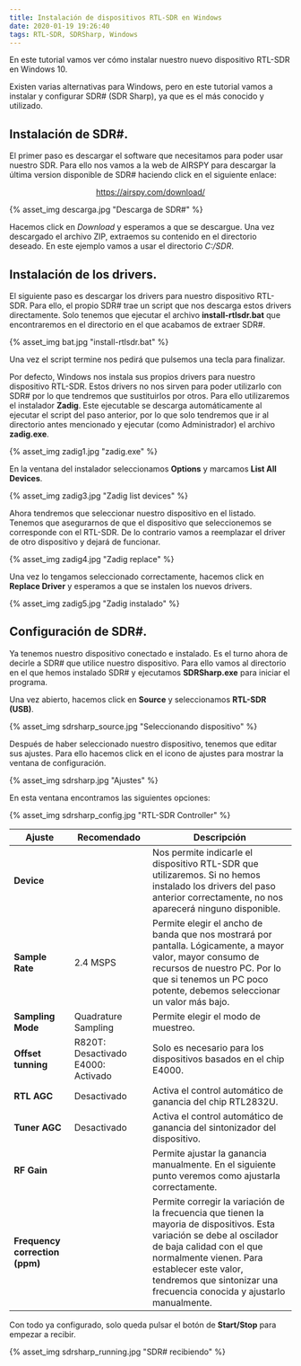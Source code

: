 ```yaml
---
title: Instalación de dispositivos RTL-SDR en Windows
date: 2020-01-19 19:26:40
tags: RTL-SDR, SDRSharp, Windows
---
```


En este tutorial vamos ver cómo instalar nuestro nuevo dispositivo RTL-SDR en Windows 10.

Existen varias alternativas para Windows, pero en este tutorial vamos a instalar y configurar SDR# (SDR Sharp), ya que es el más conocido y utilizado.

## Instalación de SDR#.

El primer paso es descargar el software que necesitamos para poder usar nuestro SDR. Para ello nos vamos a la web de AIRSPY para descargar la última version disponible de SDR# haciendo click en el siguiente enlace:

[<center>https://airspy.com/download/</center>](https://airspy.com/download/)

{% asset_img descarga.jpg "Descarga de SDR#" %}

Hacemos click en _Download_ y esperamos a que se descargue.
Una vez descargado el archivo ZIP, extraemos su contenido en el directorio deseado. En este ejemplo vamos a usar el directorio _C:/SDR_.

## Instalación de los drivers.

El siguiente paso es descargar los drivers para nuestro dispositivo RTL-SDR. Para ello, el propio SDR# trae un script que nos descarga estos drivers directamente. Solo tenemos que ejecutar el archivo **install-rtlsdr.bat** que encontraremos en el directorio en el que acabamos de extraer SDR#.

{% asset_img bat.jpg "install-rtlsdr.bat" %}

Una vez el script termine nos pedirá que pulsemos una tecla para finalizar.

Por defecto, Windows nos instala sus propios drivers para nuestro dispositivo RTL-SDR. Estos drivers no nos sirven para poder utilizarlo con SDR# por lo que tendremos que sustituirlos por otros.
Para ello utilizaremos el instalador **Zadig**. Este ejecutable se descarga automáticamente al ejecutar el script del paso anterior, por lo que solo tendremos que ir al directorio antes mencionado y ejecutar (como Administrador) el archivo **zadig.exe**.

{% asset_img zadig1.jpg "zadig.exe" %}

En la ventana del instalador seleccionamos **Options** y marcamos **List All Devices**.

{% asset_img zadig3.jpg "Zadig list devices" %}

Ahora tendremos que seleccionar nuestro dispositivo en el listado.
Tenemos que asegurarnos de que el dispositivo que seleccionemos se corresponde con el RTL-SDR. De lo contrario vamos a reemplazar el driver de otro dispositivo y dejará de funcionar.

{% asset_img zadig4.jpg "Zadig replace" %}

Una vez lo tengamos seleccionado correctamente, hacemos click en **Replace Driver** y esperamos a que se instalen los nuevos drivers.

{% asset_img zadig5.jpg "Zadig instalado" %}

## Configuración de SDR#.

Ya tenemos nuestro dispositivo conectado e instalado. Es el turno ahora de decirle a SDR# que utilice nuestro dispositivo.
Para ello vamos al directorio en el que hemos instalado SDR# y ejecutamos **SDRSharp.exe** para iniciar el programa.

Una vez abierto, hacemos click en **Source** y seleccionamos **RTL-SDR (USB)**.

{% asset_img sdrsharp_source.jpg "Seleccionando dispositivo" %}

Después de haber seleccionado nuestro dispositivo, tenemos que editar sus ajustes. Para ello hacemos click en el icono de ajustes para mostrar la ventana de configuración.

{% asset_img sdrsharp.jpg "Ajustes" %}

En esta ventana encontramos las siguientes opciones:

{% asset_img sdrsharp_config.jpg "RTL-SDR Controller" %}

| Ajuste | Recomendado | Descripción |
|---|---|---|
| **Device** |  | Nos permite indicarle el dispositivo RTL-SDR que utilizaremos. Si no hemos instalado los drivers del paso anterior correctamente, no nos aparecerá ninguno disponible. |
| **Sample Rate** | 2.4 MSPS | Permite elegir el ancho de banda que nos mostrará por pantalla. Lógicamente, a mayor valor, mayor consumo de recursos de nuestro PC. Por lo que si tenemos un PC poco potente, debemos seleccionar un valor más bajo. |
| **Sampling Mode** | Quadrature Sampling | Permite elegir el modo de muestreo.|
| **Offset tunning** | R820T: Desactivado   E4000: Activado | Solo es necesario para los dispositivos basados en el chip E4000. |
| **RTL AGC** | Desactivado | Activa el control automático de ganancia del chip RTL2832U. |
| **Tuner AGC** | Desactivado | Activa el control automático de ganancia del sintonizador del dispositivo. |
| **RF Gain** |  | Permite ajustar la ganancia manualmente. En el siguiente punto veremos como ajustarla correctamente. |
| **Frequency correction (ppm)** | | Permite corregir la variación de la frecuencia que tienen la mayoria de dispositivos. Esta variación se debe al oscilador de baja calidad con el que normalmente vienen. Para establecer este valor, tendremos que sintonizar una frecuencia conocida y ajustarlo manualmente. |

Con todo ya configurado, solo queda pulsar el botón de **Start/Stop** para empezar a recibir.

{% asset_img sdrsharp_running.jpg "SDR# recibiendo" %}

